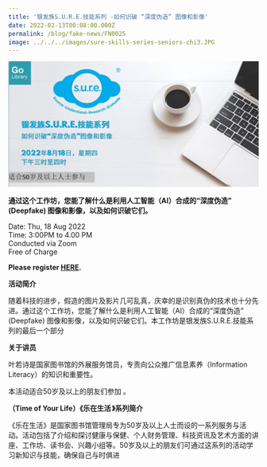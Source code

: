 ```yaml
---
title: '银发族S.U.R.E.技能系列 -如何识破 “深度伪造” 图像和影像'
date: 2022-02-13T00:08:00.000Z
permalink: /blog/fake-news/FN0025
image: ../../../images/sure-skills-series-seniors-chi3.JPG
---
```


![](../../../images/sure-skills-series-seniors-chi3.JPG)

**通过这个工作坊，您能了解什么是利用人工智能（AI）合成的“深度伪造” (Deepfake) 图像和影像，以及如何识破它们。**

Date: Thu, 18 Aug 2022 <br>Time: 3:00PM to 4.00 PM<br>Conducted via Zoom<br>Free of Charge

**Please register [HERE](https://www.eventbrite.sg/e/sure-tickets-244288512517).**

**活动简介** 

随着科技的进步，假造的图片及影片几可乱真，庆幸的是识别真伪的技术也十分先进。通过这个工作坊，您能了解什么是利用人工智能（AI）合成的“深度伪造” (Deepfake) 图像和影像，以及如何识破它们。本工作坊是银发族S.U.R.E.技能系列的最后一个部分



**关于讲员** 

叶若诗是国家图书馆的外展服务馆员，专责向公众推广信息素养（Information Literacy）的知识和重要性。

本活动适合50岁及以上的朋友们参加 。

**（Time of Your Life）《乐在生活 》系列简介** 

《乐在生活》是国家图书馆管理局专为50岁及以上人士而设的一系列服务与活动。活动包括了介绍和探讨健康与保健、个人财务管理、科技资讯及艺术方面的讲座、工作坊、读书会、兴趣小组等。50岁及以上的朋友们可通过这系列的活动学习新知识与技能，确保自己与时俱进